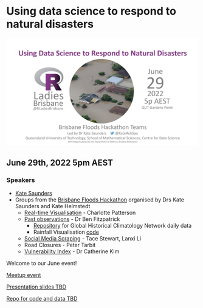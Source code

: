 # Using data science to respond to natural disasters

![R Ladies Brisbane June event poster - Brisbane Floods Hackathon](./June_Kate_Hackathon.jpg)

## June 29th, 2022 5pm AEST

### Speakers

* [Kate Saunders](https://twitter.com/KateRobSau)
* Groups from the [Brisbane Floods Hackathon](https://www.eventbrite.com.au/e/rapid-response-hackathon-to-the-recent-floods-tickets-290258299387?keep_tld=1) organised by Drs Kate Saunders and Kate Helmstedt
  * [Real-time Visualisation](https://github.com/rladies/meetup-presentations_brisbane/blob/master/2022/06/Realtime_vis/Real-time%20visualisation%20presentation%202.pdf) - Charlotte Patterson
  * [Past observations](https://github.com/rladies/meetup-presentations_brisbane/blob/master/2022/06/PastObservations/Past_Observations_Group_Slides.pdf) - Dr Ben Fitzpatrick
    * [Repository](https://github.com/katerobsau/conversationNSWFloods) for Global Historical Climatology Network daily data
    * Rainfall Visualisation [code](https://github.com/katerobsau/QUTCDS_Hackathon/tree/main/comparing_extreme_events/rainfall) 
  * [Social Media Scraping](https://github.com/rladies/meetup-presentations_brisbane/blob/master/2022/06/SocialMediaScraping/SocialMediaScraping.pdf) - Tace Stewart, Lanxi Li
  * Road Closures - Peter Tarbit
  * [Vulnerability Index](https://github.com/rladies/meetup-presentations_brisbane/blob/master/2022/06/VulnerabilityIndex/20220629_VulnerabilityI_RLadiesHackathon.html) - Dr Catherine Kim
  

Welcome to our June event!

[Meetup event](https://www.meetup.com/rladies-brisbane/events/286604612/)

[Presentation slides TBD](TBD)

[Repo for code and data TBD](TBD)



